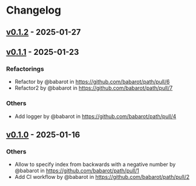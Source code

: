 # Changelog

## [v0.1.2](https://github.com/babarot/path/compare/v0.1.1...v0.1.2) - 2025-01-27

## [v0.1.1](https://github.com/babarot/path/compare/v0.1.0...v0.1.1) - 2025-01-23
### Refactorings
- Refactor by @babarot in https://github.com/babarot/path/pull/6
- Refactor2 by @babarot in https://github.com/babarot/path/pull/7
### Others
- Add logger by @babarot in https://github.com/babarot/path/pull/4

## [v0.1.0](https://github.com/babarot/path/commits/v0.1.0) - 2025-01-16
### Others
- Allow to specify index from backwards with a negative number by @babarot in https://github.com/babarot/path/pull/1
- Add CI workflow by @babarot in https://github.com/babarot/path/pull/2

